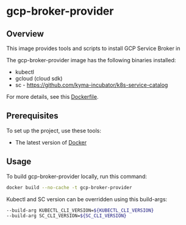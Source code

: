 # gcp-broker-provider

## Overview

This image provides tools and scripts to install GCP Service Broker in 

The gcp-broker-provider image has the following binaries installed:

* kubectl
* gcloud (cloud sdk)
* sc - https://github.com/kyma-incubator/k8s-service-catalog

For more details, see this [Dockerfile](Dockerfile).

## Prerequisites

To set up the project, use these tools:
* The latest version of [Docker](https://www.docker.com/)

## Usage

To build gcp-broker-provider locally, run this command:

```bash
docker build --no-cache -t gcp-broker-provider
```

Kubectl and SC version can be overridden using this build-args:
```bash
--build-arg KUBECTL_CLI_VERSION=${KUBECTL_CLI_VERSION}
--build-arg SC_CLI_VERSION=${SC_CLI_VERSION}
```

